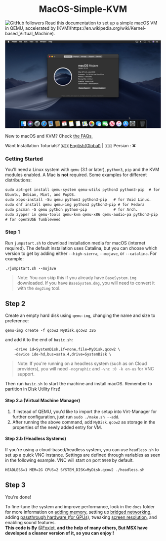 <center><h1> MacOS-Simple-KVM </h1></center>
<img alt="GitHub followers" src="https://img.shields.io/github/followers/msxtm?style=social">
Read this documentation to set up a simple macOS VM in QEMU, accelerated by [KVM](https://en.wikipedia.org/wiki/Kernel-based_Virtual_Machine).

![alt text](https://raw.githubusercontent.com/msxtm/ScreenShots/master/EasyMacOS_AboutThisMac.png)

New to macOS and KVM? Check [the FAQs.](docs/FAQs.md)

Want Installation Toturials? 🇦🇺 [English(Global)](https://www.youtube.com/watch?v=6ZihYY6YMxM) | 🇮🇷 Persian : ❌

### Getting Started
You'll need a Linux system with `qemu` (3.1 or later), `python3`, `pip` and the KVM modules enabled. A Mac is **not** required. Some examples for different distributions:

```
sudo apt-get install qemu-system qemu-utils python3 python3-pip  # for Ubuntu, Debian, Mint, and PopOS.
sudo xbps-install -Su qemu python3 python3-pip   # for Void Linux.
sudo dnf install qemu qemu-img python3 python3-pip # for Fedora
sudo pacman -S qemu python python-pip            # for Arch.
sudo zypper in qemu-tools qemu-kvm qemu-x86 qemu-audio-pa python3-pip  # for openSUSE Tumbleweed
```

### Step 1
Run `jumpstart.sh` to download installation media for macOS (internet required). The default installation uses Catalina, but you can choose which version to get by adding either `--high-sierra`, `--mojave`, or `--catalina`. For example:
```
./jumpstart.sh --mojave
```
> Note: You can skip this if you already have `BaseSystem.img` downloaded. If you have `BaseSystem.dmg`, you will need to convert it with the `dmg2img` tool.

## Step 2
Create an empty hard disk using `qemu-img`, changing the name and size to preference:
```
qemu-img create -f qcow2 MyDisk.qcow2 32G
```

and add it to the end of `basic.sh`:
```
    -drive id=SystemDisk,if=none,file=MyDisk.qcow2 \
    -device ide-hd,bus=sata.4,drive=SystemDisk \
```
> Note: If you're running on a headless system (such as on Cloud providers), you will need `-nographic` and `-vnc :0 -k en-us` for VNC support.

Then run `basic.sh` to start the machine and install macOS. Remember to partition in Disk Utility first!

#### Step 2.a (Virtual Machine Manager)
1. If instead of QEMU, you'd like to import the setup into Virt-Manager for further configuration, just run `sudo ./make.sh --add`.
2. After running the above command, add `MyDisk.qcow2` as storage in the properties of the newly added entry for VM.

#### Step 2.b (Headless Systems)
If you're using a cloud-based/headless system, you can use `headless.sh` to set up a quick VNC instance. Settings are defined through variables as seen in the following example. VNC will start on port `5900` by default.
```
HEADLESS=1 MEM=2G CPUS=2 SYSTEM_DISK=MyDisk.qcow2 ./headless.sh
```

## Step 3

You're done!

To fine-tune the system and improve performance, look in the `docs` folder for more information on [adding memory](docs/guide-performance.md), setting up [bridged networking](docs/guide-networking.md), adding [passthrough hardware (for GPUs)](docs/guide-passthrough.md), tweaking [screen resolution](docs/guide-screen-resolution.md), and enabling sound features.
<br />
**This code is By** [@Foxlet](https://github.com/foxlet), <b>and the help of many others, 
    But MSX have developed a cleaner version of it, so you can enjoy ! </b>
